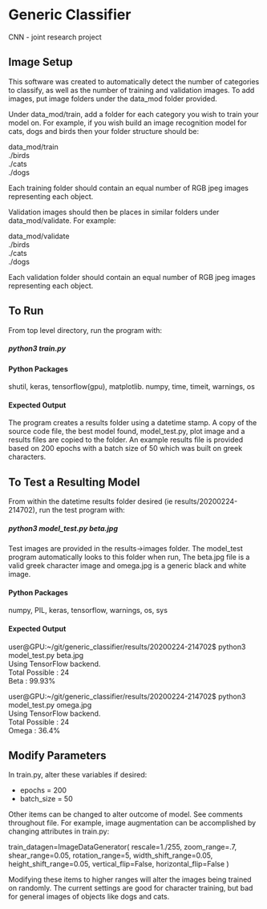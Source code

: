 # Generic Classifier #
CNN - joint research project

## Image Setup ##
This software was created to automatically detect the number of categories to classify, as well as the number of training and validation images. To add images, put image folders under the data_mod folder provided.

Under data_mod/train, add a folder for each category you wish to train your model on. For example, if you wish build an image recognition model for cats, dogs and birds then your folder structure should be:

data_mod/train  
					./birds  
					./cats  
					./dogs  
					
Each training folder should contain an equal number of RGB jpeg images representing each object. 

Validation images should then be places in similar folders under data_mod/validate. For example:

data_mod/validate  
					./birds  
					./cats  
					./dogs  

Each validation folder should contain an equal number of RGB jpeg images representing each object. 

## To Run ##
From top level directory, run the program with:

##### python3 train.py #####

#### Python Packages ####
shutil, keras, tensorflow(gpu), matplotlib. numpy, time, timeit, warnings, os

#### Expected Output ####
The program creates a results folder using a datetime stamp. A copy of the source code file, the best model found, model_test.py, plot image and a results files are copied to the folder. An example results file is provided based on 200 epochs with a batch size of 50 which was built on greek characters.

## To Test a Resulting Model ##
From within the datetime results folder desired (ie results/20200224-214702), run the test program with:

##### python3 model_test.py beta.jpg #####

Test images are provided in the results->images folder. The model_test program automatically looks to this folder when run, The beta.jpg file is a valid greek character image and omega.jpg is a generic black and white image.

#### Python Packages ####
numpy, PIL, keras, tensorflow, warnings, os, sys

#### Expected Output ####

user@GPU:~/git/generic_classifier/results/20200224-214702$ python3 model_test.py beta.jpg  
Using TensorFlow backend.  
Total Possible : 24  
Beta : 99.93%  
  
user@GPU:~/git/generic_classifier/results/20200224-214702$ python3 model_test.py omega.jpg  
Using TensorFlow backend.  
Total Possible : 24  
Omega : 36.4%  

## Modify Parameters ##
In train.py, alter these variables if desired:  
* epochs = 200  
* batch_size = 50  

Other items can be changed to alter outcome of model. See comments throughout file. For example, 
image augmentation can be accomplished by changing attributes in train.py:

train_datagen=ImageDataGenerator(
    rescale=1./255,
    zoom_range=.7,
    shear_range=0.05,
    rotation_range=5,
    width_shift_range=0.05,
    height_shift_range=0.05,
    vertical_flip=False,
    horizontal_flip=False
)

Modifying these items to higher ranges will alter the images being trained on randomly. The current 
settings are good for character training, but bad for general images of objects like dogs and cats.  



